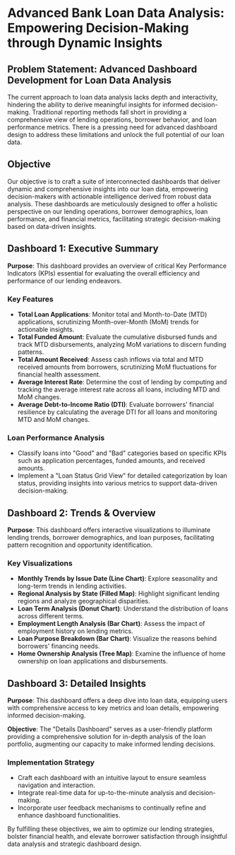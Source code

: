 # Advanced Bank Loan Data Analysis: Empowering Decision-Making through Dynamic Insights

## Problem Statement: Advanced Dashboard Development for Loan Data Analysis

The current approach to loan data analysis lacks depth and interactivity, hindering the ability to derive meaningful insights for informed decision-making. Traditional reporting methods fall short in providing a comprehensive view of lending operations, borrower behavior, and loan performance metrics. There is a pressing need for advanced dashboard design to address these limitations and unlock the full potential of our loan data.

## Objective

Our objective is to craft a suite of interconnected dashboards that deliver dynamic and comprehensive insights into our loan data, empowering decision-makers with actionable intelligence derived from robust data analysis. These dashboards are meticulously designed to offer a holistic perspective on our lending operations, borrower demographics, loan performance, and financial metrics, facilitating strategic decision-making based on data-driven insights.

## Dashboard 1: Executive Summary

**Purpose**: This dashboard provides an overview of critical Key Performance Indicators (KPIs) essential for evaluating the overall efficiency and performance of our lending endeavors.

### Key Features

- **Total Loan Applications**: Monitor total and Month-to-Date (MTD) applications, scrutinizing Month-over-Month (MoM) trends for actionable insights.
- **Total Funded Amount**: Evaluate the cumulative disbursed funds and track MTD disbursements, analyzing MoM variations to discern funding patterns.
- **Total Amount Received**: Assess cash inflows via total and MTD received amounts from borrowers, scrutinizing MoM fluctuations for financial health assessment.
- **Average Interest Rate**: Determine the cost of lending by computing and tracking the average interest rate across all loans, including MTD and MoM changes.
- **Average Debt-to-Income Ratio (DTI)**: Evaluate borrowers' financial resilience by calculating the average DTI for all loans and monitoring MTD and MoM changes.

### Loan Performance Analysis

- Classify loans into "Good" and "Bad" categories based on specific KPIs such as application percentages, funded amounts, and received amounts.
- Implement a "Loan Status Grid View" for detailed categorization by loan status, providing insights into various metrics to support data-driven decision-making.

## Dashboard 2: Trends & Overview

**Purpose**: This dashboard offers interactive visualizations to illuminate lending trends, borrower demographics, and loan purposes, facilitating pattern recognition and opportunity identification.

### Key Visualizations

- **Monthly Trends by Issue Date (Line Chart)**: Explore seasonality and long-term trends in lending activities.
- **Regional Analysis by State (Filled Map)**: Highlight significant lending regions and analyze geographical disparities.
- **Loan Term Analysis (Donut Chart)**: Understand the distribution of loans across different terms.
- **Employment Length Analysis (Bar Chart)**: Assess the impact of employment history on lending metrics.
- **Loan Purpose Breakdown (Bar Chart)**: Visualize the reasons behind borrowers' financing needs.
- **Home Ownership Analysis (Tree Map)**: Examine the influence of home ownership on loan applications and disbursements.

## Dashboard 3: Detailed Insights

**Purpose**: This dashboard offers a deep dive into loan data, equipping users with comprehensive access to key metrics and loan details, empowering informed decision-making.

**Objective**: The "Details Dashboard" serves as a user-friendly platform providing a comprehensive solution for in-depth analysis of the loan portfolio, augmenting our capacity to make informed lending decisions.

### Implementation Strategy

- Craft each dashboard with an intuitive layout to ensure seamless navigation and interaction.
- Integrate real-time data for up-to-the-minute analysis and decision-making.
- Incorporate user feedback mechanisms to continually refine and enhance dashboard functionalities.

By fulfilling these objectives, we aim to optimize our lending strategies, bolster financial health, and elevate borrower satisfaction through insightful data analysis and strategic dashboard design.
